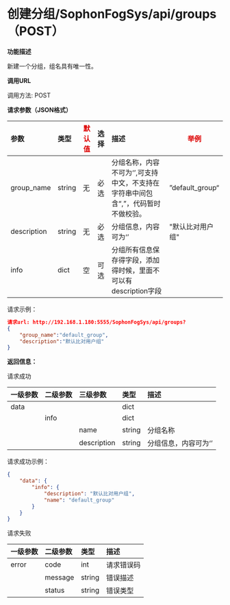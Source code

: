 # 创建分组/SophonFogSys/api/groups（POST）

**功能描述**

新建一个分组，组名具有唯一性。

**调用URL**

调用方法: POST

**请求参数（JSON格式）**

| 参数        | 类型   | <font color="#dd0000">默认值</font> | 选择 | 描述                                                         | <font color="#dd0000">举例</font> |
| :---------- | :----- | ----------------------------------- | :--- | :----------------------------------------------------------- | --------------------------------- |
| group_name  | string | 无                                  | 必选 | 分组名称，内容不可为‘’,可支持中文，不支持在字符串中间包含“,”，代码暂时不做校验。 | ”default_group“                   |
| description | string | 无                                  | 必选 | 分组信息，内容可为‘’                                         | "默认比对用户组"                  |
| info        | dict   | 空                                  | 可选 | 分组所有信息保存得字段，添加得时候，里面不可以有description字段 |                                   |

请求示例：

```json
请求url: http://192.168.1.180:5555/SophonFogSys/api/groups?
{
	"group_name":"default_group",
	"description":"默认比对用户组"
}
```

**返回信息：**

请求成功

| 一级参数 | 二级参数 | 三级参数    | 类型   | 描述                 |
| :------- | :------- | :---------- | :----- | :------------------- |
| data     |          |             | dict   |                      |
|          | info     |             | dict   |                      |
|          |          | name        | string | 分组名称             |
|          |          | description | string | 分组信息，内容可为‘’ |

请求成功示例：

```json
{
    "data": {
        "info": {
            "description": "默认比对用户组",
            "name": "default_group"
        }
    }
}
```

请求失败

| 一级参数 | 二级参数 | 类型   | 描述       |
| :------- | :------- | :----- | :--------- |
| error    | code     | int    | 请求错误码 |
|          | message  | string | 错误描述   |
|          | status   | string | 错误类型   |
